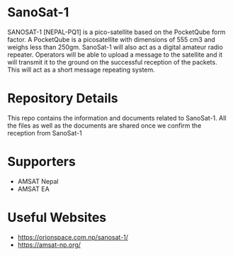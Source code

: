 # SanoSat-1
SANOSAT-1 [NEPAL-PQ1] is a pico-satellite based on the PocketQube form factor. A PocketQube is a picosatellite with dimensions of 555 cm3 and weighs less than 250gm.
SanoSat-1 will also act as a digital amateur radio repeater. Operators will be able to upload a message to the satellite and it will transmit it to the ground on the successful reception of the packets. This will act as a short message repeating system.

# Repository Details

This repo contains the information and documents related to SanoSat-1.
All the files as well as the documents are shared once we confirm the reception from SanoSat-1


# Supporters

- AMSAT Nepal
- AMSAT EA

# Useful Websites
- https://orionspace.com.np/sanosat-1/
- https://amsat-np.org/

